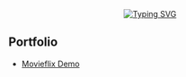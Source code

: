 <div align="center"> 
 <a href="https://git.io/typing-svg"><img src="https://readme-typing-svg.herokuapp.com?font=Fira+Code&size=24&pause=1000&color=e50914&center=true&multiline=true&width=435&height=80&lines=Hey+%F0%9F%91%8B%2C+I'm+Yusuf!;+I'm+Frontend+Developer" alt="Typing SVG" /></a>
 </div>
 
## Portfolio  
<div >  
 
- <a href="/movieflix-clone" target="_blank" >Movieflix Demo</a>  

</div>  

<br/>  
